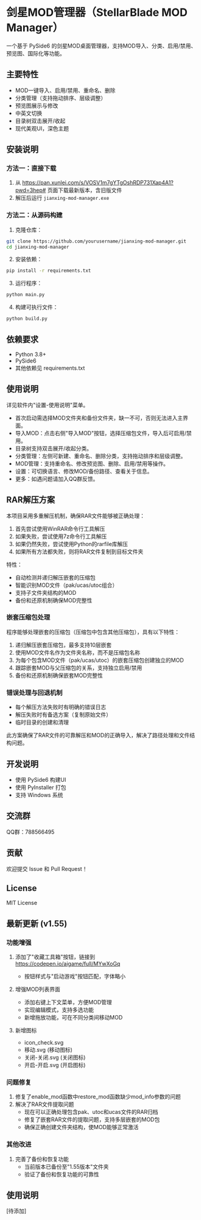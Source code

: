# 剑星MOD管理器（StellarBlade MOD Manager）

一个基于 PySide6 的剑星MOD桌面管理器，支持MOD导入、分类、启用/禁用、预览图、国际化等功能。

## 主要特性
- MOD一键导入、启用/禁用、重命名、删除
- 分类管理（支持拖动排序、层级调整）
- 预览图展示与修改
- 中英文切换
- 目录树双击展开/收起
- 现代美观UI，深色主题

## 安装说明

### 方法一：直接下载
1. 从 https://pan.xunlei.com/s/VOSV1m7gYTgOshRDP731Xap4A1?pwd=3hep# 页面下载最新版本，含旧版文件
2. 解压后运行 `jianxing-mod-manager.exe`

### 方法二：从源码构建
1. 克隆仓库：
```bash
git clone https://github.com/yourusername/jianxing-mod-manager.git
cd jianxing-mod-manager
```

2. 安装依赖：
```bash
pip install -r requirements.txt
```

3. 运行程序：
```bash
python main.py
```

4. 构建可执行文件：
```bash
python build.py
```

## 依赖要求
- Python 3.8+
- PySide6
- 其他依赖见 requirements.txt

## 使用说明
详见软件内"设置-使用说明"菜单。

- 首次启动需选择MOD文件夹和备份文件夹，缺一不可，否则无法进入主界面。
- 导入MOD：点击右侧"导入MOD"按钮，选择压缩包文件，导入后可启用/禁用。
- 目录树支持双击展开/收起分类。
- 分类管理：左侧可新建、重命名、删除分类，支持拖动排序和层级调整。
- MOD管理：支持重命名、修改预览图、删除、启用/禁用等操作。
- 设置：可切换语言、修改MOD/备份路径、查看关于信息。
- 更多：如遇问题请加入QQ群反馈。

## RAR解压方案

本项目采用多重解压机制，确保RAR文件能够被正确处理：

1. 首先尝试使用WinRAR命令行工具解压
2. 如果失败，尝试使用7z命令行工具解压
3. 如果仍然失败，尝试使用Python的rarfile库解压
4. 如果所有方法都失败，则将RAR文件复制到目标文件夹

特性：
- 自动检测并递归解压嵌套的压缩包
- 智能识别MOD文件（pak/ucas/utoc组合）
- 支持子文件夹结构的MOD
- 备份和还原机制确保MOD完整性

### 嵌套压缩包处理

程序能够处理嵌套的压缩包（压缩包中包含其他压缩包），具有以下特性：

1. 递归解压嵌套压缩包，最多支持10层嵌套
2. 使用MOD文件名作为文件夹名称，而不是压缩包名称
3. 为每个包含MOD文件（pak/ucas/utoc）的嵌套压缩包创建独立的MOD
4. 跟踪嵌套MOD与父压缩包的关系，支持独立启用/禁用
5. 备份和还原机制确保嵌套MOD完整性

### 错误处理与回退机制
- 每个解压方法失败时有明确的错误日志
- 解压失败时有备选方案（复制原始文件）
- 临时目录的创建和清理

此方案确保了RAR文件的可靠解压和MOD的正确导入，解决了路径处理和文件结构问题。

## 开发说明
- 使用 PySide6 构建UI
- 使用 PyInstaller 打包
- 支持 Windows 系统

## 交流群
QQ群：788566495

## 贡献
欢迎提交 Issue 和 Pull Request！

## License
MIT License

## 最新更新 (v1.55)

### 功能增强
1. 添加了"收藏工具箱"按钮，链接到 https://codepen.io/aigame/full/MYwXoGq
   - 按钮样式与"启动游戏"按钮匹配，字体略小

2. 增强MOD列表界面
   - 添加右键上下文菜单，方便MOD管理
   - 实现编辑模式，支持多选功能
   - 新增拖放功能，可在不同分类间移动MOD

3. 新增图标
   - icon_check.svg
   - 移动.svg (移动图标)
   - 关闭-关闭.svg (关闭图标)
   - 开启-开启.svg (开启图标)

### 问题修复
1. 修复了enable_mod函数中restore_mod函数缺少mod_info参数的问题
2. 解决了RAR文件提取问题
   - 现在可以正确处理包含pak、utoc和ucas文件的RAR归档
   - 修复了嵌套RAR文件的提取问题，支持多层嵌套的MOD包
   - 确保正确创建文件夹结构，使MOD能够正常激活

### 其他改进
1. 完善了备份和恢复功能
   - 当前版本已备份至"1.55版本"文件夹
   - 验证了备份和恢复功能的可靠性

## 使用说明
[待添加]
